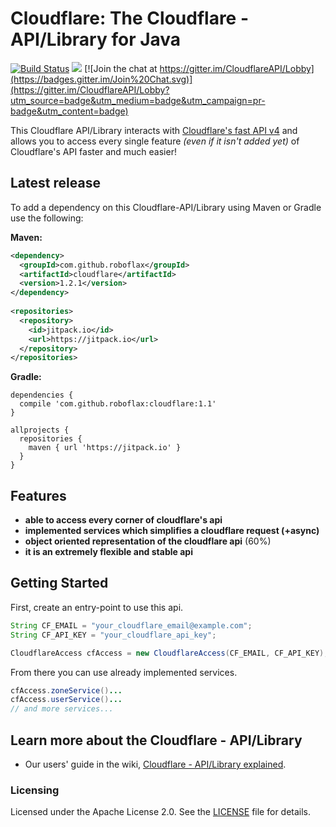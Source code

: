 # Cloudflare: The Cloudflare - API/Library for Java

[![Build Status](https://travis-ci.org/RoboFlax/CloudflareAPI.svg?branch=master)](https://travis-ci.org/RoboFlax/CloudflareAPI)
[![](https://jitpack.io/v/RoboFlax/CloudflareAPI.svg)](https://jitpack.io/#RoboFlax/CloudflareAPI)
[![Join the chat at https://gitter.im/CloudflareAPI/Lobby](https://badges.gitter.im/Join%20Chat.svg)](https://gitter.im/CloudflareAPI/Lobby?utm_source=badge&utm_medium=badge&utm_campaign=pr-badge&utm_content=badge)

This Cloudflare API/Library interacts with [Cloudflare's fast API v4](https://api.cloudflare.com/)
and allows you to access every single feature _(even if it isn't added yet)_ of Cloudflare's API faster and much easier!

## Latest release
To add a dependency on this Cloudflare-API/Library using Maven or Gradle use the following:

**Maven:**
```xml
<dependency>
  <groupId>com.github.roboflax</groupId>
  <artifactId>cloudflare</artifactId>
  <version>1.2.1</version>
</dependency>
	
<repositories>
  <repository>
    <id>jitpack.io</id>
    <url>https://jitpack.io</url>
  </repository>
</repositories>
```

**Gradle:**
```
dependencies {
  compile 'com.github.roboflax:cloudflare:1.1'
}

allprojects {
  repositories {
    maven { url 'https://jitpack.io' }
  }
}
```

## Features
- **able to access every corner of cloudflare's api**
- **implemented services which simplifies a cloudflare request (+async)**
- **object oriented representation of the cloudflare api** (60%)
- **it is an extremely flexible and stable api**

## Getting Started
First, create an entry-point to use this api.
```java
String CF_EMAIL = "your_cloudflare_email@example.com";
String CF_API_KEY = "your_cloudflare_api_key";

CloudflareAccess cfAccess = new CloudflareAccess(CF_EMAIL, CF_API_KEY);
```
From there you can use already implemented services.
```java
cfAccess.zoneService()...
cfAccess.userService()...
// and more services...
```

## Learn more about the Cloudflare - API/Library

- Our users' guide in the wiki, [Cloudflare - API/Library explained](https://github.com/RoboFlax/Cloudflare/wiki).

### Licensing
Licensed under the Apache License 2.0. See the [LICENSE](LICENSE) file for details.

